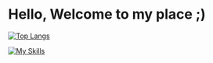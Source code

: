 <h1>Hello, Welcome to my place ;)</h1>

[![Top Langs](https://github-readme-stats.vercel.app/api/top-langs/?username=bladnoch&layout=compact&theme=vue-dark&perline=4)](https://github.com/anuraghazra/github-readme-stats)

[![My Skills](https://skillicons.dev/icons?i=java,py,c,cpp,dart,flutter,r,idea)](https://skillicons.dev)

<!--주석-->
